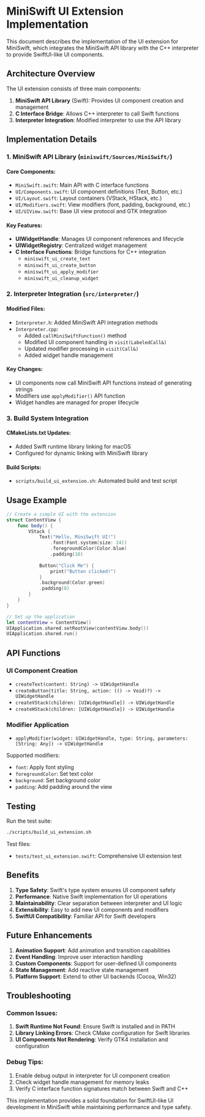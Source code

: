 # MiniSwift UI Extension Implementation

This document describes the implementation of the UI extension for MiniSwift, which integrates the MiniSwift API library with the C++ interpreter to provide SwiftUI-like UI components.

## Architecture Overview

The UI extension consists of three main components:

1. **MiniSwift API Library** (Swift): Provides UI component creation and management
2. **C Interface Bridge**: Allows C++ interpreter to call Swift functions
3. **Interpreter Integration**: Modified interpreter to use the API library

## Implementation Details

### 1. MiniSwift API Library (`miniswift/Sources/MiniSwift/`)

#### Core Components:
- `MiniSwift.swift`: Main API with C interface functions
- `UI/Components.swift`: UI component definitions (Text, Button, etc.)
- `UI/Layout.swift`: Layout containers (VStack, HStack, etc.)
- `UI/Modifiers.swift`: View modifiers (font, padding, background, etc.)
- `UI/UIView.swift`: Base UI view protocol and GTK integration

#### Key Features:
- **UIWidgetHandle**: Manages UI component references and lifecycle
- **UIWidgetRegistry**: Centralized widget management
- **C Interface Functions**: Bridge functions for C++ integration
  - `miniswift_ui_create_text`
  - `miniswift_ui_create_button`
  - `miniswift_ui_apply_modifier`
  - `miniswift_ui_cleanup_widget`

### 2. Interpreter Integration (`src/interpreter/`)

#### Modified Files:
- `Interpreter.h`: Added MiniSwift API integration methods
- `Interpreter.cpp`: 
  - Added `callMiniSwiftFunction()` method
  - Modified UI component handling in `visit(LabeledCall&)`
  - Updated modifier processing in `visit(Call&)`
  - Added widget handle management

#### Key Changes:
- UI components now call MiniSwift API functions instead of generating strings
- Modifiers use `applyModifier()` API function
- Widget handles are managed for proper lifecycle

### 3. Build System Integration

#### CMakeLists.txt Updates:
- Added Swift runtime library linking for macOS
- Configured for dynamic linking with MiniSwift library

#### Build Scripts:
- `scripts/build_ui_extension.sh`: Automated build and test script

## Usage Example

```swift
// Create a simple UI with the extension
struct ContentView {
    func body() {
        VStack {
            Text("Hello, MiniSwift UI!")
                .font(Font.system(size: 24))
                .foregroundColor(Color.blue)
                .padding(16)
            
            Button("Click Me") {
                print("Button clicked!")
            }
            .background(Color.green)
            .padding(8)
        }
    }
}

// Set up the application
let contentView = ContentView()
UIApplication.shared.setRootView(contentView.body())
UIApplication.shared.run()
```

## API Functions

### UI Component Creation
- `createText(content: String) -> UIWidgetHandle`
- `createButton(title: String, action: (() -> Void)?) -> UIWidgetHandle`
- `createVStack(children: [UIWidgetHandle]) -> UIWidgetHandle`
- `createHStack(children: [UIWidgetHandle]) -> UIWidgetHandle`

### Modifier Application
- `applyModifier(widget: UIWidgetHandle, type: String, parameters: [String: Any]) -> UIWidgetHandle`

Supported modifiers:
- `font`: Apply font styling
- `foregroundColor`: Set text color
- `background`: Set background color
- `padding`: Add padding around the view

## Testing

Run the test suite:
```bash
./scripts/build_ui_extension.sh
```

Test files:
- `tests/test_ui_extension.swift`: Comprehensive UI extension test

## Benefits

1. **Type Safety**: Swift's type system ensures UI component safety
2. **Performance**: Native Swift implementation for UI operations
3. **Maintainability**: Clear separation between interpreter and UI logic
4. **Extensibility**: Easy to add new UI components and modifiers
5. **SwiftUI Compatibility**: Familiar API for Swift developers

## Future Enhancements

1. **Animation Support**: Add animation and transition capabilities
2. **Event Handling**: Improve user interaction handling
3. **Custom Components**: Support for user-defined UI components
4. **State Management**: Add reactive state management
5. **Platform Support**: Extend to other UI backends (Cocoa, Win32)

## Troubleshooting

### Common Issues:

1. **Swift Runtime Not Found**: Ensure Swift is installed and in PATH
2. **Library Linking Errors**: Check CMake configuration for Swift libraries
3. **UI Components Not Rendering**: Verify GTK4 installation and configuration

### Debug Tips:

1. Enable debug output in interpreter for UI component creation
2. Check widget handle management for memory leaks
3. Verify C interface function signatures match between Swift and C++

This implementation provides a solid foundation for SwiftUI-like UI development in MiniSwift while maintaining performance and type safety.